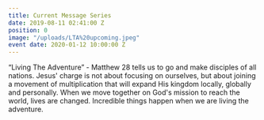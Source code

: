 ```yaml
---
title: Current Message Series
date: 2019-08-11 02:41:00 Z
position: 0
image: "/uploads/LTA%20upcoming.jpeg"
event date: 2020-01-12 10:00:00 Z
---
```


“Living The Adventure” - Matthew 28 tells us to go and make disciples of all nations. Jesus' charge is not about focusing on ourselves, but about joining a movement of multiplication that will expand His kingdom locally, globally and personally. When we move together on God's mission to reach the world, lives are changed. Incredible things happen when we are living the adventure.